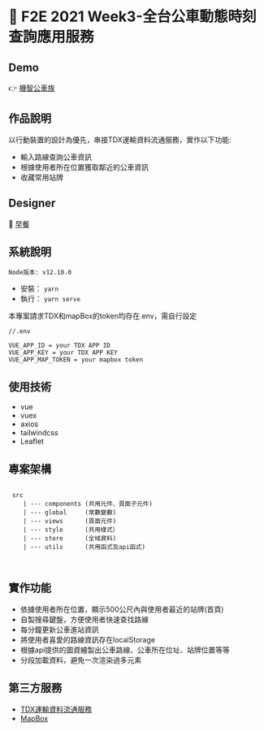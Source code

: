 # 🚌 F2E 2021 Week3-全台公車動態時刻查詢應用服務

## Demo

👉 [機智公車族](https://changchiao.github.io/bus_timetable/#/)


## 作品說明

以行動裝置的設計為優先，串接TDX運輸資料流通服務，實作以下功能:

- 輸入路線查詢公車資訊
- 根據使用者所在位置獲取鄰近的公車資訊
- 收藏常用站牌


## Designer

👏 [早餐](https://2021.thef2e.com/users/6296427084285739247?week=3&type=1)




## 系統說明

`Node版本: v12.10.0`

- 安裝： `yarn`
- 執行： `yarn serve`


本專案請求TDX和mapBox的token均存在.env，需自行設定

```
//.env

VUE_APP_ID = your TDX APP ID 
VUE_APP_KEY = your TDX APP KEY 
VUE_APP_MAP_TOKEN = your mapbox token
```


## 使用技術

- vue
- vuex
- axios
- tailwindcss
- Leaflet


## 專案架構

```

 src
    | --- components (共用元件、頁面子元件)
    | --- global     (常數變數)
    | --- views      (頁面元件)
    | --- style      (共用樣式）
    | --- store      (全域資料)
    | --- utils      (共用函式及api函式)

         
```


## 實作功能

-   依據使用者所在位置，顯示500公尺內與使用者最近的站牌(首頁)
-   自製搜尋鍵盤，方便使用者快速查找路線
-   每分鐘更新公車進站資訊
-   將使用者喜愛的路線資訊存在localStorage
-   根據api提供的圖資繪製出公車路線、公車所在位址、站牌位置等等
-   分段加載資料，避免一次渲染過多元素


## 第三方服務

- [TDX運輸資料流通服務](https://tdx.transportdata.tw/api-service/swagger)
- [MapBox](https://www.mapbox.com/)

